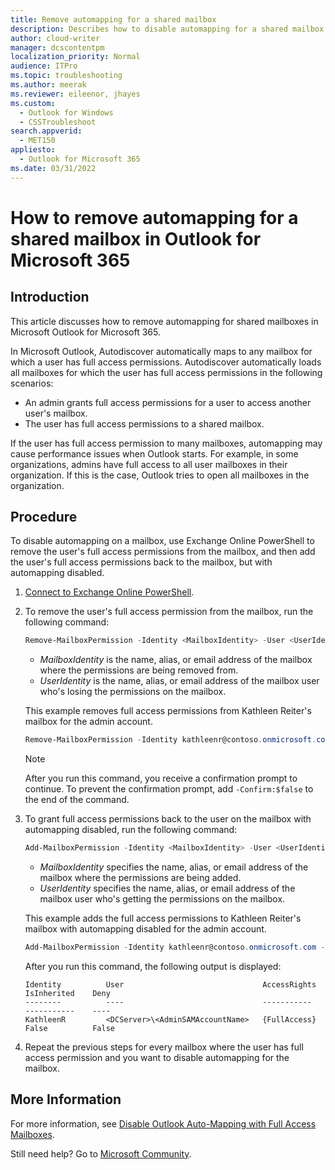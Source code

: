 ```yaml
---
title: Remove automapping for a shared mailbox
description: Describes how to disable automapping for a shared mailbox in Outlook for Microsoft 365.
author: cloud-writer
manager: dcscontentpm
localization_priority: Normal
audience: ITPro
ms.topic: troubleshooting
ms.author: meerak
ms.reviewer: eileenor, jhayes
ms.custom: 
  - Outlook for Windows
  - CSSTroubleshoot
search.appverid: 
  - MET150
appliesto: 
  - Outlook for Microsoft 365
ms.date: 03/31/2022
---
```


# How to remove automapping for a shared mailbox in Outlook for Microsoft 365

## Introduction

This article discusses how to remove automapping for shared mailboxes in Microsoft Outlook for Microsoft 365.

In Microsoft Outlook, Autodiscover automatically maps to any mailbox for which a user has full access permissions. Autodiscover automatically loads all mailboxes for which the user has full access permissions in the following scenarios:

- An admin grants full access permissions for a user to access another user's mailbox.
- The user has full access permissions to a shared mailbox.

If the user has full access permission to many mailboxes, automapping may cause performance issues when Outlook starts. For example, in some organizations, admins have full access to all user mailboxes in their organization. If this is the case, Outlook tries to open all mailboxes in the organization.

## Procedure

To disable automapping on a mailbox, use Exchange Online PowerShell to remove the user's full access permissions from the mailbox, and then add the user's full access permissions back to the mailbox, but with automapping disabled.

1. [Connect to Exchange Online PowerShell](/powershell/exchange/connect-to-exchange-online-powershell).

2. To remove the user's full access permission from the mailbox, run the following command:

    ```powershell
    Remove-MailboxPermission -Identity <MailboxIdentity> -User <UserIdentity> -AccessRights FullAccess
    ```

    - _MailboxIdentity_ is the name, alias, or email address of the mailbox where the permissions are being removed from.
    - _UserIdentity_ is the name, alias, or email address of the mailbox user who's losing the permissions on the mailbox.

   This example removes full access permissions from Kathleen Reiter's mailbox for the admin account.

   ```powershell
   Remove-MailboxPermission -Identity kathleenr@contoso.onmicrosoft.com -User admin@contoso.onmicrosoft.com -AccessRights FullAccess
   ```

   > [!NOTE]
   > After you run this command, you receive a confirmation prompt to continue. To prevent the confirmation prompt, add `-Confirm:$false` to the end of the command.

3. To grant full access permissions back to the user on the mailbox with automapping disabled, run the following command:

    ```powershell
    Add-MailboxPermission -Identity <MailboxIdentity> -User <UserIdentity> -AccessRights FullAccess -AutoMapping $false
    ```

    - _MailboxIdentity_ specifies the name, alias, or email address of the mailbox where the permissions are being added.
    - _UserIdentity_ specifies the name, alias, or email address of the mailbox user who's getting the permissions on the mailbox.

   This example adds the full access permissions to Kathleen Reiter's mailbox with automapping disabled for the admin account.

   ```powershell
   Add-MailboxPermission -Identity kathleenr@contoso.onmicrosoft.com -User admin@contoso.onmicrosoft.com -AccessRights FullAccess -AutoMapping $false
   ```

   After you run this command, the following output is displayed:

   ```output
   Identity          User                               AccessRights    IsInherited    Deny
   --------          ----                               -----------     -----------    ----
   KathleenR         <DCServer>\<AdminSAMAccountName>   {FullAccess}    False          False
   ```

4. Repeat the previous steps for every mailbox where the user has full access permission and you want to disable automapping for the mailbox.

## More Information

For more information, see [Disable Outlook Auto-Mapping with Full Access Mailboxes](/previous-versions/office/exchange-server-2010/hh529943(v=exchg.141)).

Still need help? Go to [Microsoft Community](https://answers.microsoft.com/).
